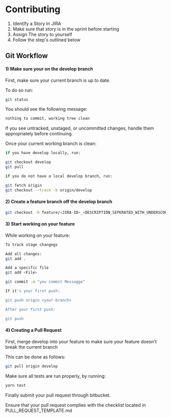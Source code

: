 # Contributing

1. Identify a Story In JIRA
2. Make sure that story is in the sprint before starting
3. Assign The story to yourself
4. Follow the step's outlined below

## Git Workflow

#### 1) Make sure your on the develop branch

First, make sure your current branch is up to date.

To do so run:

```bash
git status
```

You should see the following message:

```bash
nothing to commit, working tree clean
```

If you see untracked, unstaged, or uncommitted changes, handle
them appropriately before continuing.

Once your current working branch is clean:

```bash
if you have develop locally, run:

git checkout develop
git pull

if you do not have a local develop branch, run:

git fetch origin
git checkout --track -b origin/develop
```

#### 2) Create a feature branch off the develop branch

```bash
git checkout -b feature/<JIRA-ID>_<DESCRIPTION_SEPERATED_WITH_UNDERSCORES>
```


#### 3) Start working on your feature

While working on your feature:

```bash
To track stage changegs

Add all changes:
git add .

Add a specific file
git add <File>

git commit -m "you commit Messagge"

If it's your first push:

git push origin <your-branch>

After your first push:

git push
```


#### 4) Creating a Pull Request

First, merge develop into your feature to make sure your feature doesn't
break the current branch

This can be done as follows:

```bash
git pull origin develop
```


Make sure all tests are run properly, by running:

```bash
yarn test
```

Finally submit your pull request through bitbucket.

Ensure that your pull request complies with the checklist located in 
PULL_REQUEST_TEMPLATE.md
